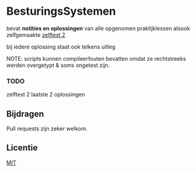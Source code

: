 # BesturingsSystemen

bevat **notities en oplossingen** van alle opgenomen praktijklessen
alsook zelfgemaakte [zelftest 2](./zelftest2.md)

bij iedere oplossing staat ook telkens uitleg

NOTE: scripts kunnen compileerfouten bevatten omdat ze rechtstreeks werden overgetypt & soms ongetest zijn.

### TODO
zelftest 2 
laatste 2 oplossingen

## Bijdragen

Pull requests zijn zeker welkom. 

## Licentie

[MIT](https://choosealicense.com/licenses/mit/)